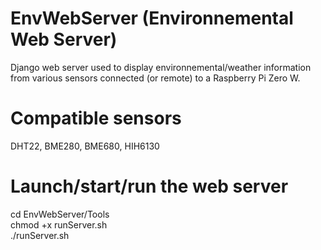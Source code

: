 # EnvWebServer (Environnemental Web Server)
Django web server used to display environnemental/weather information from various sensors connected (or remote) to a Raspberry Pi Zero W.

# Compatible sensors
DHT22, BME280, BME680, HIH6130

# Launch/start/run the web server
cd EnvWebServer/Tools <br />
chmod +x runServer.sh <br />
./runServer.sh <br />